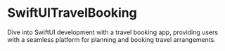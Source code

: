 # SwiftUITravelBooking
Dive into SwiftUI development with a travel booking app, providing users with a seamless platform for planning and booking travel arrangements.
